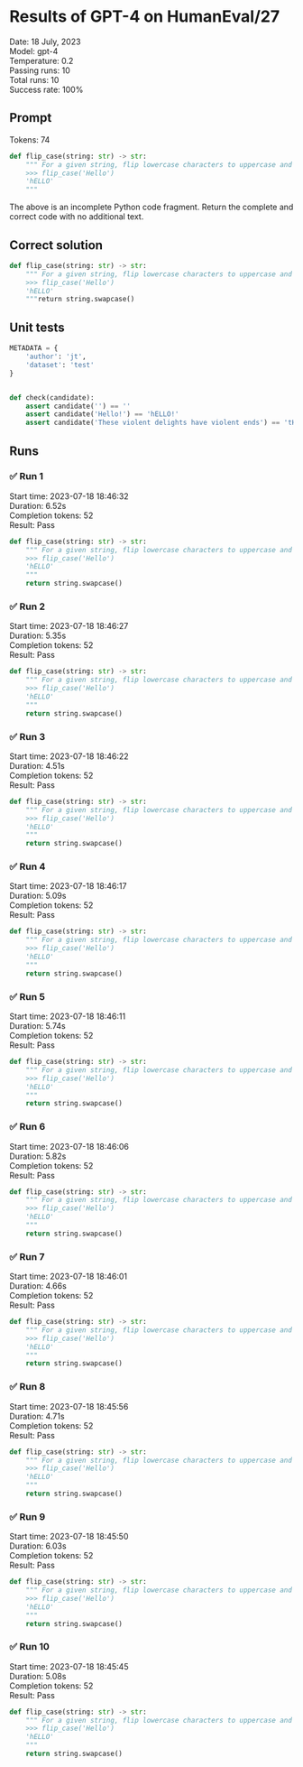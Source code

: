 # Results of GPT-4 on HumanEval/27
Date: 18 July, 2023<br />
Model: gpt-4<br />
Temperature: 0.2<br />
Passing runs: 10<br />
Total runs: 10<br />
Success rate: 100%
## Prompt
Tokens: 74
```python
def flip_case(string: str) -> str:
    """ For a given string, flip lowercase characters to uppercase and uppercase to lowercase.
    >>> flip_case('Hello')
    'hELLO'
    """
```
The above is an incomplete Python code fragment. Return the complete and correct code with no additional text.
## Correct solution
```python
def flip_case(string: str) -> str:
    """ For a given string, flip lowercase characters to uppercase and uppercase to lowercase.
    >>> flip_case('Hello')
    'hELLO'
    """return string.swapcase()
```
## Unit tests
```python
METADATA = {
    'author': 'jt',
    'dataset': 'test'
}


def check(candidate):
    assert candidate('') == ''
    assert candidate('Hello!') == 'hELLO!'
    assert candidate('These violent delights have violent ends') == 'tHESE VIOLENT DELIGHTS HAVE VIOLENT ENDS'
```
## Runs
### ✅ Run 1
Start time: 2023-07-18 18:46:32<br />
Duration: 6.52s<br />
Completion tokens: 52<br />
Result: Pass
```python
def flip_case(string: str) -> str:
    """ For a given string, flip lowercase characters to uppercase and uppercase to lowercase.
    >>> flip_case('Hello')
    'hELLO'
    """
    return string.swapcase()
```
### ✅ Run 2
Start time: 2023-07-18 18:46:27<br />
Duration: 5.35s<br />
Completion tokens: 52<br />
Result: Pass
```python
def flip_case(string: str) -> str:
    """ For a given string, flip lowercase characters to uppercase and uppercase to lowercase.
    >>> flip_case('Hello')
    'hELLO'
    """
    return string.swapcase()
```
### ✅ Run 3
Start time: 2023-07-18 18:46:22<br />
Duration: 4.51s<br />
Completion tokens: 52<br />
Result: Pass
```python
def flip_case(string: str) -> str:
    """ For a given string, flip lowercase characters to uppercase and uppercase to lowercase.
    >>> flip_case('Hello')
    'hELLO'
    """
    return string.swapcase()
```
### ✅ Run 4
Start time: 2023-07-18 18:46:17<br />
Duration: 5.09s<br />
Completion tokens: 52<br />
Result: Pass
```python
def flip_case(string: str) -> str:
    """ For a given string, flip lowercase characters to uppercase and uppercase to lowercase.
    >>> flip_case('Hello')
    'hELLO'
    """
    return string.swapcase()
```
### ✅ Run 5
Start time: 2023-07-18 18:46:11<br />
Duration: 5.74s<br />
Completion tokens: 52<br />
Result: Pass
```python
def flip_case(string: str) -> str:
    """ For a given string, flip lowercase characters to uppercase and uppercase to lowercase.
    >>> flip_case('Hello')
    'hELLO'
    """
    return string.swapcase()
```
### ✅ Run 6
Start time: 2023-07-18 18:46:06<br />
Duration: 5.82s<br />
Completion tokens: 52<br />
Result: Pass
```python
def flip_case(string: str) -> str:
    """ For a given string, flip lowercase characters to uppercase and uppercase to lowercase.
    >>> flip_case('Hello')
    'hELLO'
    """
    return string.swapcase()
```
### ✅ Run 7
Start time: 2023-07-18 18:46:01<br />
Duration: 4.66s<br />
Completion tokens: 52<br />
Result: Pass
```python
def flip_case(string: str) -> str:
    """ For a given string, flip lowercase characters to uppercase and uppercase to lowercase.
    >>> flip_case('Hello')
    'hELLO'
    """
    return string.swapcase()
```
### ✅ Run 8
Start time: 2023-07-18 18:45:56<br />
Duration: 4.71s<br />
Completion tokens: 52<br />
Result: Pass
```python
def flip_case(string: str) -> str:
    """ For a given string, flip lowercase characters to uppercase and uppercase to lowercase.
    >>> flip_case('Hello')
    'hELLO'
    """
    return string.swapcase()
```
### ✅ Run 9
Start time: 2023-07-18 18:45:50<br />
Duration: 6.03s<br />
Completion tokens: 52<br />
Result: Pass
```python
def flip_case(string: str) -> str:
    """ For a given string, flip lowercase characters to uppercase and uppercase to lowercase.
    >>> flip_case('Hello')
    'hELLO'
    """
    return string.swapcase()
```
### ✅ Run 10
Start time: 2023-07-18 18:45:45<br />
Duration: 5.08s<br />
Completion tokens: 52<br />
Result: Pass
```python
def flip_case(string: str) -> str:
    """ For a given string, flip lowercase characters to uppercase and uppercase to lowercase.
    >>> flip_case('Hello')
    'hELLO'
    """
    return string.swapcase()
```
